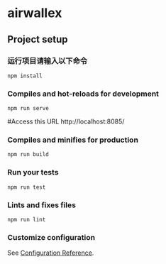 # airwallex

## Project setup
### 运行项目请输入以下命令

```
npm install
```

### Compiles and hot-reloads for development
```
npm run serve
```
#Access this URL http://localhost:8085/

### Compiles and minifies for production
```
npm run build
```

### Run your tests
```
npm run test
```

### Lints and fixes files
```
npm run lint
```

### Customize configuration
See [Configuration Reference](https://cli.vuejs.org/config/).
